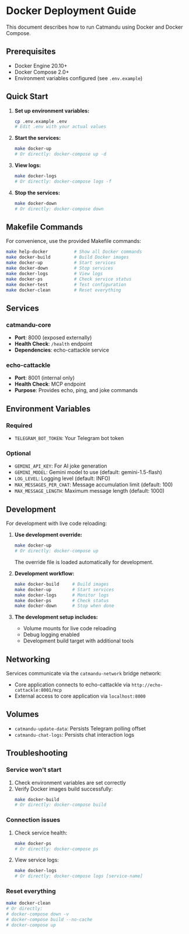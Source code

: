 # Docker Deployment Guide

This document describes how to run Catmandu using Docker and Docker Compose.

## Prerequisites

- Docker Engine 20.10+
- Docker Compose 2.0+
- Environment variables configured (see `.env.example`)

## Quick Start

1. **Set up environment variables:**

   ```bash
   cp .env.example .env
   # Edit .env with your actual values
   ```

2. **Start the services:**

   ```bash
   make docker-up
   # Or directly: docker-compose up -d
   ```

3. **View logs:**

   ```bash
   make docker-logs
   # Or directly: docker-compose logs -f
   ```

4. **Stop the services:**

   ```bash
   make docker-down
   # Or directly: docker-compose down
   ```

## Makefile Commands

For convenience, use the provided Makefile commands:

```bash
make help-docker          # Show all Docker commands
make docker-build         # Build Docker images
make docker-up            # Start services
make docker-down          # Stop services
make docker-logs          # View logs
make docker-ps            # Check service status
make docker-test          # Test configuration
make docker-clean         # Reset everything
```

## Services

### catmandu-core

- **Port**: 8000 (exposed externally)
- **Health Check**: `/health` endpoint
- **Dependencies**: echo-cattackle service

### echo-cattackle

- **Port**: 8001 (internal only)
- **Health Check**: MCP endpoint
- **Purpose**: Provides echo, ping, and joke commands

## Environment Variables

### Required

- `TELEGRAM_BOT_TOKEN`: Your Telegram bot token

### Optional

- `GEMINI_API_KEY`: For AI joke generation
- `GEMINI_MODEL`: Gemini model to use (default: gemini-1.5-flash)
- `LOG_LEVEL`: Logging level (default: INFO)
- `MAX_MESSAGES_PER_CHAT`: Message accumulation limit (default: 100)
- `MAX_MESSAGE_LENGTH`: Maximum message length (default: 1000)

## Development

For development with live code reloading:

1. **Use development override:**

   ```bash
   make docker-up
   # Or directly: docker-compose up
   ```

   The override file is loaded automatically for development.

2. **Development workflow:**

   ```bash
   make docker-build     # Build images
   make docker-up        # Start services
   make docker-logs      # Monitor logs
   make docker-ps        # Check status
   make docker-down      # Stop when done
   ```

3. **The development setup includes:**
   - Volume mounts for live code reloading
   - Debug logging enabled
   - Development build target with additional tools

## Networking

Services communicate via the `catmandu-network` bridge network:

- Core application connects to echo-cattackle via `http://echo-cattackle:8001/mcp`
- External access to core application via `localhost:8000`

## Volumes

- `catmandu-update-data`: Persists Telegram polling offset
- `catmandu-chat-logs`: Persists chat interaction logs

## Troubleshooting

### Service won't start

1. Check environment variables are set correctly
2. Verify Docker images build successfully:
   ```bash
   make docker-build
   # Or directly: docker-compose build
   ```

### Connection issues

1. Check service health:
   ```bash
   make docker-ps
   # Or directly: docker-compose ps
   ```
2. View service logs:
   ```bash
   make docker-logs
   # Or directly: docker-compose logs [service-name]
   ```

### Reset everything

```bash
make docker-clean
# Or directly:
# docker-compose down -v
# docker-compose build --no-cache
# docker-compose up
```
